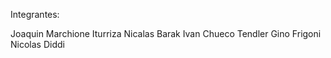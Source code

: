Integrantes:

Joaquin Marchione Iturriza
Nicalas Barak
Ivan Chueco Tendler
Gino Frigoni
Nicolas Diddi
